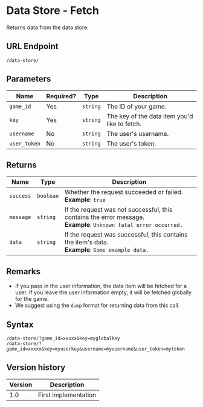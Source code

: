 # Data Store - Fetch

Returns data from the data store.

## URL Endpoint

```
/data-store/
```

## Parameters

| Name         | Required? | Type     | Description                                   |
| ------------ | --------- | -------- | --------------------------------------------- |
| `game_id`    | Yes       | `string` | The ID of your game.                          |
| `key`        | Yes       | `string` | The key of the data item you'd like to fetch. |
| `username`   | No        | `string` | The user's username.                          |
| `user_token` | No        | `string` | The user's token.                             |

## Returns

| Name      | Type      | Description                                                                                                           |
| --------- | --------- | --------------------------------------------------------------------------------------------------------------------- |
| `success` | `boolean` | Whether the request succeeded or failed. <br> **Example**: `true`                                                     |
| `message` | `string`  | If the request was not successful, this contains the error message. <br> **Example**: `Unknown fatal error occurred.` |
| `data`    | `string`  | If the request was successful, this contains the item's data. <br> **Example**: `Some example data.`                  |

## Remarks

* If you pass in the user information, the data item will be fetched for a user. If you leave the user information empty, it will be fetched globally for the game.
* We suggest using the `dump` format for returning data from this call.

## Syntax

```
/data-store/?game_id=xxxxx&key=myglobalkey
/data-store/?game_id=xxxxx&key=myuserkey&username=myusername&user_token=mytoken
```

## Version history

| Version | Description          |
| ------- | -------------------- |
| 1.0     | First implementation |
